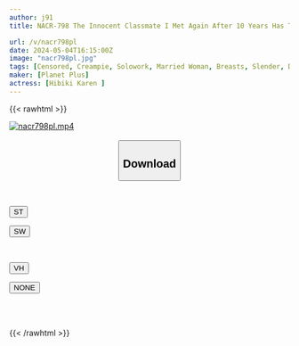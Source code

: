 ```yaml
---
author: j91
title: NACR-798 The Innocent Classmate I Met Again After 10 Years Has Transformed Into A Sexy And Slutty Beautiful Wife! I Can't Hear It

url: /v/nacr798pl
date: 2024-05-04T16:15:00Z
image: "nacr798pl.jpg"
tags: [Censored, Creampie, Solowork, Married Woman, Breasts, Slender, Drama	]
maker: [Planet Plus]
actress: [Hibiki Karen ]
---
```



{{< rawhtml >}}

<div class="video" data-videoid="xmyrB62j7dske8R">
    <a href="javascript:;">
        <img src="/v/nacr798pl/nacr798pl.jpg" width="WIDTH" height="HEIGHT" alt="nacr798pl.mp4" loading="lazy">
    </a>
</div>

<script type="text/javascript" src="https://j91.asia/asset/on-demand-st.js"></script>

<br>
  <link rel="stylesheet" href="https://j91.asia/asset/bs5.css">
  
  <center>
  <button class="btn btn-primary" type="button" data-bs-toggle="collapse" data-bs-target=".multi-collapse" aria-expanded="false" aria-controls="multiCollapseExample1 multiCollapseExample2"><h2>Download</h2></button></center>
</p>
<div class="row">
  <div class="col">
    <div class="collapse multi-collapse" id="multiCollapseExample1">
      <div class="card card-body">
	      	      <br>
<div class="buttons">  
<p><a href="https://streamtape.to/v/xmyrB62j7dske8R" target="_blank"><button class="btn-hover color-3"><i class="fa fa-download"></i> ST</button></a></p>
<p><a href="https://asnwish.com/try5bmsj1p56" target="_blank"><button class="btn-hover color-2"><i class="fa fa-download"></i> SW</button></a></p></div>
    </div>
  </div>
</div>
  <div class="col">
    <div class="collapse multi-collapse" id="multiCollapseExample2">
      <div class="card card-body">
	      <br>
<div class="buttons">
<p><a href="https://vidhidevip.com/file/ctm4vhofw322"><button class="btn-hover color-8"><i class="fa fa-download"></i> VH</button></a></p>
<p><a href="javascript:;"><button class="btn-hover color-9"><i class="fa fa-download"></i> NONE</button></a></p></div>
<br><br>
      </div>
    </div>
  </div>
</div>

{{< /rawhtml >}}